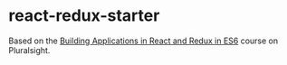 # react-redux-starter

Based on the [Building Applications in React and Redux in ES6](http://www.pluralsight.com/author/cory-house) course on Pluralsight.
